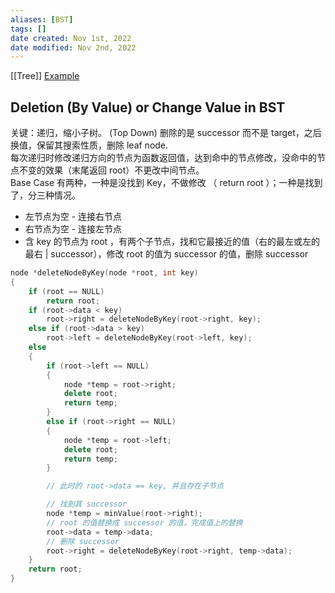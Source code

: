 ```yaml
---
aliases: [BST]
tags: []
date created: Nov 1st, 2022
date modified: Nov 2nd, 2022
---
```

[[Tree]]
[Example](https://github.com/qazxcdswe123/DeathRoadToBaldness/blob/main/100.Ketangpai/013_bst.cpp)

## Deletion (By Value) or Change Value in BST
关键：递归，缩小子树。 (Top Down) 
删除的是 successor 而不是 target，之后换值，保留其搜索性质，删除 leaf node.  
每次递归时修改递归方向的节点为函数返回值，达到命中的节点修改，没命中的节点不变的效果（末尾返回 root）不更改中间节点。  
Base Case 有两种，一种是没找到 Key，不做修改 （ return root ）；一种是找到了，分三种情况。
- 左节点为空 - 连接右节点
- 右节点为空 - 连接左节点
- 含 key 的节点为 root ，有两个子节点，找和它最接近的值（右的最左或左的最右 | successor），修改 root 的值为 successor 的值，删除 successor

```c++
node *deleteNodeByKey(node *root, int key)
{
    if (root == NULL)
        return root;
    if (root->data < key)
        root->right = deleteNodeByKey(root->right, key);
    else if (root->data > key)
        root->left = deleteNodeByKey(root->left, key);
    else
    {
        if (root->left == NULL)
        {
            node *temp = root->right;
            delete root;
            return temp;
        }
        else if (root->right == NULL)
        {
            node *temp = root->left;
            delete root;
            return temp;
        }

        // 此时的 root->data == key, 并且存在子节点

        // 找到其 successor
        node *temp = minValue(root->right);
        // root 的值替换成 successor 的值，完成值上的替换
        root->data = temp->data;
        // 删除 successor
        root->right = deleteNodeByKey(root->right, temp->data);
    }
    return root;
}
```